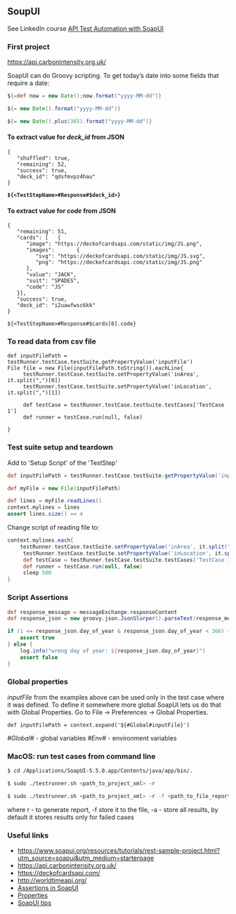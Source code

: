 ## SoupUI

See LinkedIn course [API Test Automation with SoapUI](https://www.linkedin.com/learning/api-test-automation-with-soapui/creating-your-first-project-in-soapui)

### First project

https://api.carbonintensity.org.uk/


SoapUI can do Groovy scripting. To get today’s date into some fields that require a date:


```groovy
${=def now = new Date();now.format("yyyy-MM-dd")}

${= new Date().format("yyyy-MM-dd")}

${= new Date().plus(365).format("yyyy-MM-dd")}
```

#### To extract value for *deck_id* from JSON
```
{
   "shuffled": true,
   "remaining": 52,
   "success": true,
   "deck_id": "qdsfmvpz4hau"
}
```
**`${<TestStepName>#Response#$deck_id>}`**

#### To extract value for *code* from JSON
```
{
   "remaining": 51,
   "cards": [   {
      "image": "https://deckofcardsapi.com/static/img/JS.png",
      "images":       {
         "svg": "https://deckofcardsapi.com/static/img/JS.svg",
         "png": "https://deckofcardsapi.com/static/img/JS.png"
      },
      "value": "JACK",
      "suit": "SPADES",
      "code": "JS"
   }],
   "success": true,
   "deck_id": "i2uawfwsc6kk"
}
```

`${<TestStepName>#Response#$cards[0].code}`


### To read data from csv file
```
def inputFilePath = testRunner.testCase.testSuite.getPropertyValue('inputFile')
File file = new File(inputFilePath.toString()).eachLine{
	 testRunner.testCase.testSuite.setPropertyValue('inArea', it.split(",")[0])
	 testRunner.testCase.testSuite.setPropertyValue('inLocation', it.split(",")[1])
	 
	 def testCase = testRunner.testCase.testSuite.testCases['TestCase 1']
	 def runner = testCase.run(null, false)

}
```

### Test suite setup and teardown

Add to 'Setup Script' of the 'TestStep'
```groovy
def inputFilePath = testRunner.testCase.testSuite.getPropertyValue('inputFile')

def myFile = new File(inputFilePath)

def lines = myFile.readLines()
context.mylines = lines
assert lines.size() == 4
```

Change script of reading file to:

```groovy
context.mylines.each{
	testRunner.testCase.testSuite.setPropertyValue('inArea', it.split(",")[0])
     testRunner.testCase.testSuite.setPropertyValue('inLocation', it.split(",")[1])
     def testCase = testRunner.testCase.testSuite.testCases['TestCase 1']
     def runner = testCase.run(null, false)
     sleep 500
}
```

### Script Assertions

```groovy
def response_message = messageExchange.responseContent
def response_json = new groovy.json.JsonSlurper().parseText(response_message)

if (1 <= response_json.day_of_year & response_json.day_of_year < 366) {
	assert true	
} else {
	log.info("wrong day of year: ${response_json.day_of_year}")
	assert false
}
```

### Global properties

*inputFile* from the examples above can be used only in the test case where it was defined.
To define it somewhere more global SoapUI lets us do that with Global Properties. 
Go to File -> Preferences -> Global Properties.

`def inputFilePath = context.expand('${#Global#inputFile}')`

*#Global#* - global variables
*#Env#* - environment variables

### MacOS: run test cases from command line

```sh
$ cd /Applications/SoapUI-5.5.0.app/Contents/java/app/bin/.

$ sudo ./testrunner.sh <path_to_project_xml> -r

$ sudo ./testrunner.sh <path_to_project_xml> -r -f <path_to_file_report_to_save> -a
```
where r - to generate report, -f store it to the file, -a - store all results, by default it stores results only for 
failed cases
 
### Useful links

- https://www.soapui.org/resources/tutorials/rest-sample-project.html?utm_source=soapui&utm_medium=starterpage
- https://api.carbonintensity.org.uk/
- https://deckofcardsapi.com/
- http://worldtimeapi.org/
- [Assertions in SoapUI](https://www.guru99.com/assertions-soapui-complete-tutorial.html)
- [Properties](https://www.soapui.org/docs/functional-testing/properties/working-with-properties.html)
- [SoapUI tips](https://www.soapui.org/scripting-properties/tips-tricks.html)


